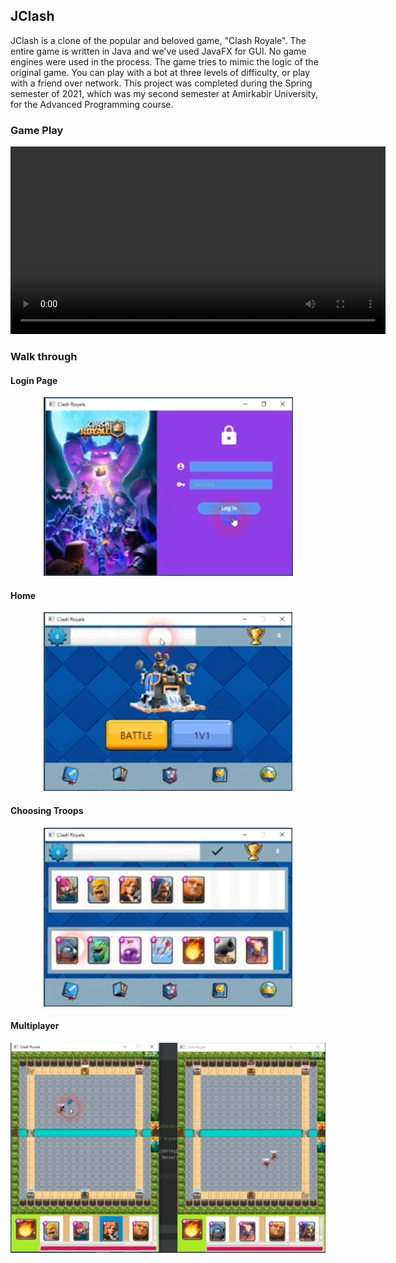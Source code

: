 ## JClash 
JClash is a clone of the popular and beloved game, "Clash Royale". The entire game is written in Java and we've used JavaFX for GUI. No game engines were used in the process. The game tries to mimic the logic of the original game. You can play with a bot at three levels of difficulty, or play with a friend over network. This project was completed during the Spring semester of 2021, which was my second semester at Amirkabir University, for the Advanced Programming course. 

### Game Play 

<video width="600" controls>
  <source src="assets/gameplay.mp4" type="video/mp4">
  Your browser does not support the video tag.
</video>

### Walk through 

#### Login Page
<div style="text-align: center;">
  <img src="assets/login.png" alt="login page">
</div>

#### Home 

<div style="text-align: center;">
  <img src="assets/home.png" alt="home">
</div>

#### Choosing Troops 

<div style="text-align: center;">
  <img src="assets/troops.png" alt="troops">
</div>
 
#### Multiplayer 

<div style="text-align: center;">
  <img src="assets/multiplayer.png" alt="multiplayer">
</div>


